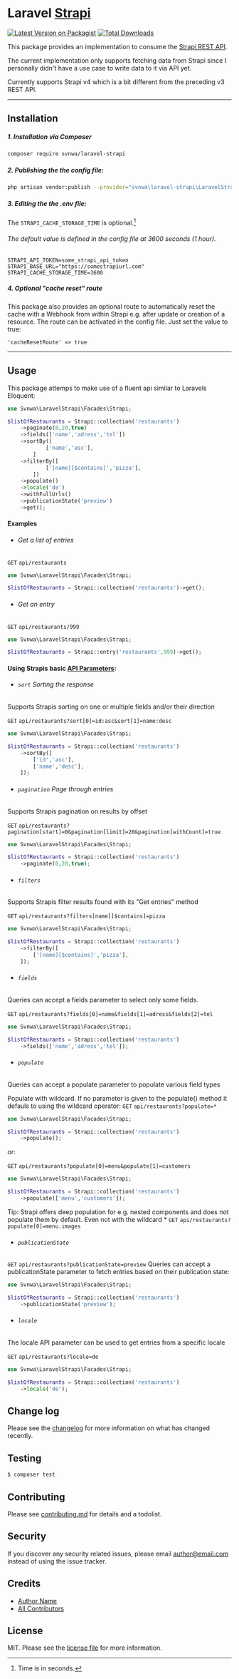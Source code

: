 # Laravel [Strapi](https://strapi.io/)

[![Latest Version on Packagist][ico-version]][link-packagist] [![Total Downloads][ico-downloads]][link-downloads]

This package provides an implementation to consume the [Strapi REST API](https://docs.strapi.io/developer-docs/latest/developer-resources/database-apis-reference/rest-api.html). 

The current implementation only supports fetching data from Strapi since I personally didn't have a use case to write data to it via API yet.

Currently supports Strapi v4 which is a bit different from the preceding v3 REST API.

---

## Installation

##### 1. Installation via Composer

``` bash
composer require svnwa/laravel-strapi
```

##### 2. Publishing the the config file:
``` bash
php artisan vendor:publish --provider="svnwa\laravel-strapi\LaravelStrapiServiceProvider" --tag="laravel-strapi"
```

##### 3. Editing the the **.env** file:

The ```STRAPI_CACHE_STORAGE_TIME``` is optional.[^1] 
###### The default value is defined in the config file at 3600 seconds (1 hour). 
[^1]: Time is in seconds.
``` 
STRAPI_API_TOKEN=some_strapi_api_token
STRAPI_BASE_URL="https://somestrapiurl.com"
STRAPI_CACHE_STORAGE_TIME=3600
```

##### 4. Optional "cache reset" route
This package also provides an optional route to automatically reset the cache with a Webhook from within Strapi e.g. after update or creation of a resource.
The route can be activated in the config file. Just set the value to true:
```
'cacheResetRoute' => true
``` 

---

## Usage
This package attemps to make use of a fluent api similar to Laravels Eloquent:
```php
use Svnwa\LaravelStrapi\Facades\Strapi;

$listOfRestaurants = Strapi::collection('restaurants')
    ->paginate(0,20,true)
    ->fields(['name','adress','tel'])
    ->sortBy([
            ['name','asc'],
        ]
    ->filterBy([
            ['[name][$contains]','pizza'],
        ])
    ->populate()
    ->locale('de')
    ->withFullUrls()
    ->publicationState('preview')
    ->get();
```
#### Examples



* ###### Get a list of entries

```GET``` ```api/restaurants```

```php
use Svnwa\LaravelStrapi\Facades\Strapi;

$listOfRestaurants = Strapi::collection('restaurants')->get();
```


* ###### Get an entry

```GET``` ```api/restaurants/999```
```php
use Svnwa\LaravelStrapi\Facades\Strapi;

$listOfRestaurants = Strapi::entry('restaurants',999)->get();
```

#### Using Strapis basic [API Parameters](https://docs.strapi.io/developer-docs/latest/developer-resources/database-apis-reference/rest-api.html#api-parameters):

* ###### ```sort``` Sorting the response
Supports Strapis sorting on one or multiple fields and/or their direction

```GET``` ```api/restaurants?sort[0]=id:asc&sort[1]=name:desc```
```php
use Svnwa\LaravelStrapi\Facades\Strapi;

$listOfRestaurants = Strapi::collection('restaurants')
    ->sortBy([
        ['id','asc'],
        ['name','desc'],
    ]);
```
* ###### ```pagination``` Page through entries
Supports Strapis pagination on results by offset

```GET``` ```api/restaurants?pagination[start]=0&pagination[limit]=20&pagination[withCount]=true```
```php
use Svnwa\LaravelStrapi\Facades\Strapi;

$listOfRestaurants = Strapi::collection('restaurants')
    ->paginate(0,20,true);
```
* ###### ```filters```
Supports Strapis filter results found with its "Get entries" method

```GET``` ```api/restaurants?filters[name][$contains]=pizza```
```php
use Svnwa\LaravelStrapi\Facades\Strapi;

$listOfRestaurants = Strapi::collection('restaurants')
    ->filterBy([
        ['[name][$contains]','pizza'],
    ]);
```
* ###### ```fields```
Queries can accept a fields parameter to select only some fields.

```GET``` ```api/restaurants?fields[0]=name&fields[1]=adress&fields[2]=tel```
```php
use Svnwa\LaravelStrapi\Facades\Strapi;

$listOfRestaurants = Strapi::collection('restaurants')
    ->fields(['name','adress','tel']);
```
* ###### ```populate```
Queries can accept a populate parameter to populate various field types

Populate with wildcard. If no parameter is given to the populate() method it defauls to using the wildcard operator:
```GET``` ```api/restaurants?populate=*```
```php
use Svnwa\LaravelStrapi\Facades\Strapi;

$listOfRestaurants = Strapi::collection('restaurants')
    ->populate();
```
or:

```GET``` ```api/restaurants?populate[0]=menu&populate[1]=customers```
```php
use Svnwa\LaravelStrapi\Facades\Strapi;

$listOfRestaurants = Strapi::collection('restaurants')
    ->populate(['menu','customers']);
```
Tip: Strapi offers deep population for e.g. nested components and does not populate them by default. Even not with the wildcard *
```GET``` ```api/restaurants?populate[0]=menu.images```

* ###### ```publicationState```
```GET``` ```api/restaurants?publicationState=preview```
Queries can accept a publicationState parameter to fetch entries based on their publication state:

```php
use Svnwa\LaravelStrapi\Facades\Strapi;

$listOfRestaurants = Strapi::collection('restaurants')
    ->publicationState('preview');
```

* ###### ```locale```
The locale API parameter can be used to get entries from a specific locale

```GET``` ```api/restaurants?locale=de```
```php
use Svnwa\LaravelStrapi\Facades\Strapi;

$listOfRestaurants = Strapi::collection('restaurants')
    ->locale('de');
```
## Change log

Please see the [changelog](changelog.md) for more information on what has changed recently.

## Testing

``` bash
$ composer test
```

## Contributing

Please see [contributing.md](contributing.md) for details and a todolist.

## Security

If you discover any security related issues, please email author@email.com instead of using the issue tracker.

## Credits

- [Author Name][link-author]
- [All Contributors][link-contributors]

## License

MIT. Please see the [license file](license.md) for more information.

[ico-version]: https://img.shields.io/packagist/v/svnwa/laravel-strapi.svg?style=flat-square
[ico-downloads]: https://img.shields.io/packagist/dt/svnwa/laravel-strapi.svg?style=flat-square
[ico-travis]: https://img.shields.io/travis/svnwa/laravel-strapi/master.svg?style=flat-square
[ico-styleci]: https://styleci.io/repos/12345678/shield

[link-packagist]: https://packagist.org/packages/svnwa/laravel-strapi
[link-downloads]: https://packagist.org/packages/svnwa/laravel-strapi
[link-travis]: https://travis-ci.org/svnwa/laravel-strapi
[link-styleci]: https://styleci.io/repos/12345678
[link-author]: https://github.com/svnwa
[link-contributors]: ../../contributors
